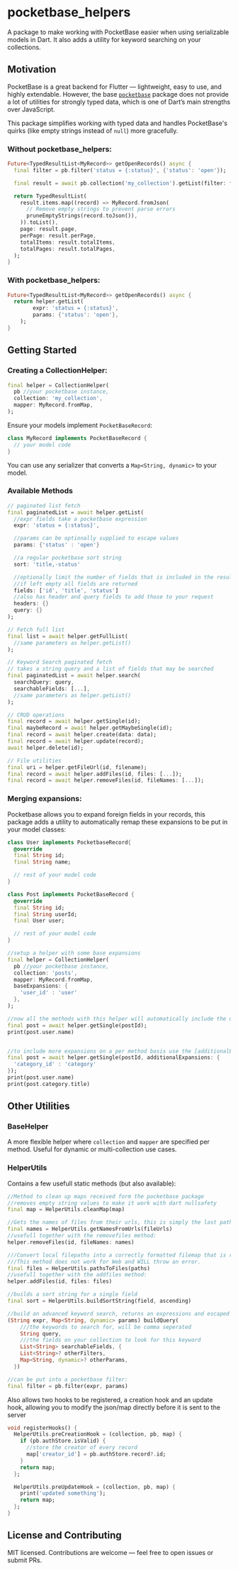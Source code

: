 # pocketbase_helpers

A package to make working with PocketBase easier when using serializable models in Dart. It also adds a utility for keyword searching on your collections.

## Motivation

PocketBase is a great backend for Flutter — lightweight, easy to use, and highly extendable. However, the base [`pocketbase`](https://pub.dev/packages/pocketbase) package does not provide a lot of utilities for strongly typed data, which is one of Dart’s main strengths over JavaScript.

This package simplifies working with typed data and handles PocketBase's quirks (like empty strings instead of `null`) more gracefully.

### Without pocketbase_helpers:

```dart
Future<TypedResultList<MyRecord>> getOpenRecords() async {
  final filter = pb.filter('status = {:status}', {'status': 'open'});

  final result = await pb.collection('my_collection').getList(filter: filter);

  return TypedResultList(
    result.items.map((record) => MyRecord.fromJson(
      // Remove empty strings to prevent parse errors
      pruneEmptyStrings(record.toJson()),
    )).toList(),
    page: result.page,
    perPage: result.perPage,
    totalItems: result.totalItems,
    totalPages: result.totalPages,
  );
}
```

### With pocketbase_helpers:

```dart
Future<TypedResultList<MyRecord>> getOpenRecords() async {
  return helper.getList(
        expr: 'status = {:status}', 
        params: {'status': 'open'},
    );
}
```

## Getting Started

### Creating a CollectionHelper:

```dart
final helper = CollectionHelper(
  pb //your pocketbase instance,
  collection: 'my_collection',
  mapper: MyRecord.fromMap,
);
```

Ensure your models implement `PocketBaseRecord`:

```dart
class MyRecord implements PocketBaseRecord {
  // your model code
}
```

You can use any serializer that converts a `Map<String, dynamic>` to your model.

### Available Methods

```dart
// paginated list fetch
final paginatedList = await helper.getList(
  //expr fields take a pocketbase expression
  expr: 'status = {:status}',

  //params can be optionally supplied to escape values
  params: {'status' : 'open'}

  //a regular pocketbase sort string
  sort: 'title,-status'

  //optionally limit the number of fields that is included in the result
  //if left empty all fields are returned
  fields: ['id', 'title', 'status']
  //also has header and query fields to add those to your request
  headers: {}
  query: {}
);

// Fetch full list
final list = await helper.getFullList(
  //same parameters as helper.getList()
);

// Keyword Search paginated fetch
// takes a string query and a list of fields that may be searched
final paginatedList = await helper.search(
  searchQuery: query,
  searchableFields: [...],
  //same parameters as helper.getList()
);

// CRUD operations
final record = await helper.getSingle(id);
final maybeRecord = await helper.getMaybeSingle(id);
final record = await helper.create(data: data);
final record = await helper.update(record);
await helper.delete(id);

// File utilities
final uri = helper.getFileUrl(id, filename);
final record = await helper.addFiles(id, files: [...]);
final record = await helper.removeFiles(id, fileNames: [...]);
```

### Merging expansions:
Pocketbase allows you to expand foreign fields in your records,
this package adds a utility to automatically remap these expansions to be put in your model classes:
```dart
class User implements PocketbaseRecord{
  @override
  final String id;
  final String name;

  // rest of your model code
}

class Post implements PocketBaseRecord {
  @override
  final String id;
  final String userId;
  final User user;

  // rest of your model code
}

//setup a helper with some base expansions
final helper = CollectionHelper(
  pb //your pocketbase instance,
  collection: 'posts',
  mapper: MyRecord.fromMap,
  baseExpansions: {
    'user_id' : 'user'
  },
);

//now all the methods with this helper will automatically include the user field
final post = await helper.getSingle(postId);
print(post.user.name)


//to include more expansions on a per method basis use the [additionalExpansions] field:
final post = await helper.getSingle(postId, additionalExpansions: {
  'category_id' : 'category'
});
print(post.user.name)
print(post.category.title)
```

## Other Utilities

### BaseHelper

A more flexible helper where `collection` and `mapper` are specified per method. Useful for dynamic or multi-collection use cases.

### HelperUtils

Contains a few usefull static methods (but also available):
```dart
//Method to clean up maps received form the pocketbase package
//removes empty string values to make it work with dart nullsafety
final map = HelperUtils.cleanMap(map)

//Gets the names of files from their urls, this is simply the last path segment
final names = HelperUtils.getNamesFromUrls(fileUrls)
//usefull together with the removefiles method:
helper.removeFiles(id, fileNames: names)

///Convert local filepaths into a correctly formatted filemap that is required by the addFiles method
///This method does not work for Web and WILL throw an error.
final files = HelperUtils.pathsToFiles(paths)
//usefull together with the addfiles method:
helper.addFiles(id, files: files)

//builds a sort string for a single field
final sort = HelperUtils.buildSortString(field, ascending)

//build an advanced keyword search, returns an expressions and escaped parameters
(String expr, Map<String, dynamic> params) buildQuery(
    ///the keywords to search for, will be comma seperated
    String query,
    ///the fields on your collection to look for this keyword
    List<String> searchableFields, {
    List<String>? otherFilters,
    Map<String, dynamic>? otherParams,
  })

//can be put into a pocketbase filter:
final filter = pb.filter(expr, params)
```

Also allows two hooks to be registered, a creation hook and an update hook, allowing you to modify the json/map directly before it is sent to the server

```dart
void registerHooks() {
  HelperUtils.preCreationHook = (collection, pb, map) {
    if (pb.authStore.isValid) {
      //store the creator of every record
      map['creator_id'] = pb.authStore.record?.id;
    }
    return map;
  };

  HelperUtils.preUpdateHook = (collection, pb, map) {
    print('updated something');
    return map;
  };
}
```

## License and Contributing

MIT licensed. Contributions are welcome — feel free to open issues or submit PRs.
